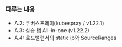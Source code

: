 ### 다루는 내용 
- A.2: 쿠버스프레이(kubespray / v1.22.1)
- A.3: 실습 랩 All-in-one (v1.22.2)
- A.4: 로드밸런서의 static ip와 SourceRanges